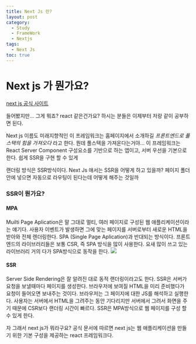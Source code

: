 ```yaml
---
title: Next Js 란?
layout: post
category:
  - Study
  - FrameWork
  - Nextjs
tags:
  - Next Js
toc: true
---
```


# Next js 가 뭔가요?

[next js 공식 사이트](https://nextjs.org/)

들어봤지만... 그게 뭐죠? react 같은건가요? 하시는 분들은 이제부터 저랑 같이 공부하면 된다.

Next js 이름도 미래지향적인 이 프레임워크는 홈페이지에서 소개하길 _프론트엔드로 풀스택의 힘을 가져오다_ 라고 한다. 뭔데 풀스텍을 가져온다는거야...
이 프레임워크는 React Server Component 구성요소를 기반으로 하는 앱이고, 서버 우선을 기본으로 한다. 쉽게 SSR을 구현 할 수 있게

랜더링 방식은 SSR방식이다. Next Js 애서는 SSR을 어떻게 하고 있을까? 페이지 폴더 안에 넣으면 자동으로 라우팅이 된다는데 어떻게 해주는 것일까

### SSR이 뭔가요?

#### MPA

Muilti Page Aplication은 말 그대로 멀티, 여러 페이지로 구성된 웹 애플리케이션이라는 얘기다. 사용자 이벤트가 발생하면 그에 맞는 페이지를 서버로부터 새로운 HTML을 받아와 전체 렌더링한다. SPA (Single Page Aplication)과 반대되는 방식이다. 프론트엔드의 라이브러리들은 보통 CSR, 즉 SPA 방식을 많이 사용한다. 요새 많이 쓰고 있는 라이브러리 거의 다가 SPA방식으로 동작을 한다.
![](/images/posts/mpa-spa.jpeg)

#### SSR

Server Side Rendering은 잘 알려진 대로 동적 랜더링이라고도 한다. SSR은 서버가 요청을 보낼때마다 페이지를 생성한다. 브라우저에 보여질 HTML을 미리 준비했다가 요청이 들어오면 보내주는 것이다. 브라우저는 그 페이지에 대한 JS를 해석하고 실행한다. 사용자는 서버에서 HTML을 그려주는 동안 기다리지만 서버에서 그려서 화면을 주기 때문에 CSR보다 랜더링 시간이 빠르다. SSR은 MPA방식으로 웹 페이지를 구성 할 수 있게 한다.

자 그래서 next js가 뭐라구요?
공식 문서에 따르면 next js는 웹 애플리케이션을 만들기 위한 기본 구성을 제공하는 react 프레임워크다.
